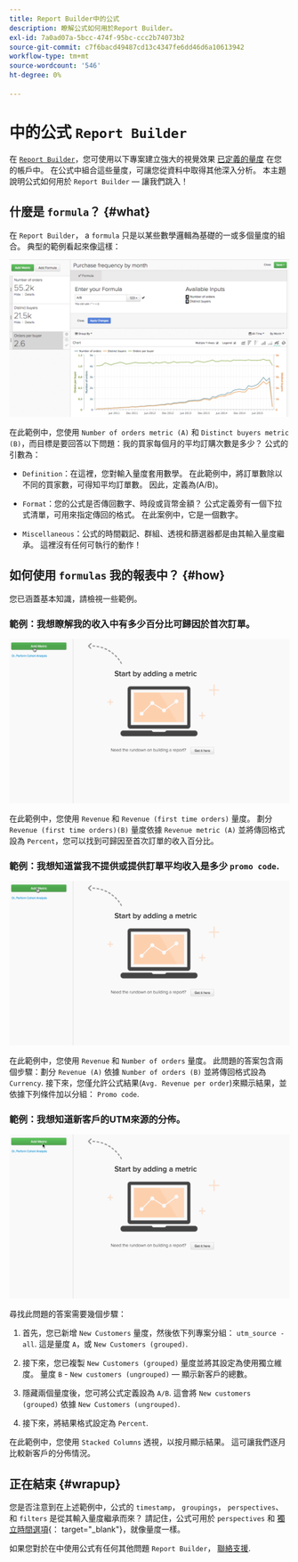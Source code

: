 ```yaml
---
title: Report Builder中的公式
description: 瞭解公式如何用於Report Builder。
exl-id: 7a0ad07a-5bcc-474f-95bc-ccc2b74073b2
source-git-commit: c7f6bacd49487cd13c4347fe6dd46d6a10613942
workflow-type: tm+mt
source-wordcount: '546'
ht-degree: 0%

---
```


# 中的公式 `Report Builder`

在 [`Report Builder`](../../tutorials/using-visual-report-builder.md)，您可使用以下專案建立強大的視覺效果 [已定義的量度](../../data-user/reports/ess-manage-data-metrics.md) 在您的帳戶中。 在公式中組合這些量度，可讓您從資料中取得其他深入分析。 本主題說明公式如何用於 `Report Builder`  — 讓我們跳入！

## 什麼是 `formula`？ {#what}

在 `Report Builder`， a `formula` 只是以某些數學邏輯為基礎的一或多個量度的組合。 典型的範例看起來像這樣：

![](../../assets/formula-example.png)

在此範例中，您使用 `Number of orders metric (A)` 和 `Distinct buyers metric (B)`，而目標是要回答以下問題：我的買家每個月的平均訂購次數是多少？ 公式的引數為：

* `Definition`：在這裡，您對輸入量度套用數學。 在此範例中，將訂單數除以不同的買家數，可得知平均訂單數。 因此，定義為(A/B)。

* `Format`：您的公式是否傳回數字、時段或貨幣金額？ 公式定義旁有一個下拉式清單，可用來指定傳回的格式。 在此案例中，它是一個數字。

* `Miscellaneous`：公式的時間戳記、群組、透視和篩選器都是由其輸入量度繼承。 這裡沒有任何可執行的動作！

## 如何使用 `formulas` 我的報表中？ {#how}

您已涵蓋基本知識，請檢視一些範例。

### 範例：我想瞭解我的收入中有多少百分比可歸因於首次訂單。

![使用公式來尋找首次訂單的收入百分比](../../assets/first_time_orders.gif)

在此範例中，您使用 `Revenue` 和 `Revenue (first time orders)` 量度。 劃分 `Revenue (first time orders)(B)` 量度依據 `Revenue metric (A)` 並將傳回格式設為 `Percent`，您可以找到可歸因至首次訂單的收入百分比。

### 範例：我想知道當我不提供或提供訂單平均收入是多少 `promo code`.

![使用公式來尋找包含和不包含促銷代碼的每筆訂單平均收入](../../assets/promo_code.gif)

在此範例中，您使用 `Revenue` 和 `Number of orders` 量度。 此問題的答案包含兩個步驟：劃分 `Revenue (A)` 依據 `Number of orders (B)` 並將傳回格式設為 `Currency`. 接下來，您僅允許公式結果(`Avg. Revenue per order`)來顯示結果，並依據下列條件加以分組： `Promo code`.

### 範例：我想知道新客戶的UTM來源的分佈。

![使用公式來尋找新客戶的UTM來源的分配](../../assets/distro.gif)

尋找此問題的答案需要幾個步驟：

1. 首先，您已新增 `New Customers` 量度，然後依下列專案分組： `utm_source - all`. 這是量度 `A`，或 `New Customers (grouped)`.

1. 接下來，您已複製 `New Customers (grouped)` 量度並將其設定為使用獨立維度。 量度 `B` - `New customers (ungrouped)`  — 顯示新客戶的總數。

1. 隱藏兩個量度後，您可將公式定義設為 `A/B`. 這會將 `New customers (grouped)` 依據 `New Customers (ungrouped)`.

1. 接下來，將結果格式設定為 `Percent`.

在此範例中，您使用 `Stacked Columns` 透視，以按月顯示結果。 這可讓我們逐月比較新客戶的分佈情況。

## 正在結束 {#wrapup}

您是否注意到在上述範例中，公式的 `timestamp`， `groupings`， `perspectives`、和 `filters` 是從其輸入量度繼承而來？ 請記住，公式可用於 `perspectives` 和 [獨立時間選項](../../tutorials/time-options-visual-rpt-bldr.md){： target=&quot;_blank&quot;}，就像量度一樣。

如果您對於在中使用公式有任何其他問題 `Report Builder`， [聯絡支援](https://experienceleague.adobe.com/docs/commerce-knowledge-base/kb/troubleshooting/miscellaneous/mbi-service-policies.html).
